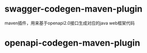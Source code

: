 # swagger-codegen-maven-plugin
maven插件，用来基于openapi2.0接口生成对应的java web框架代码
# openapi-codegen-maven-plugin
